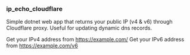 ### ip_echo_cloudflare

Simple dotnet web app that returns your public IP (v4 & v6) through Cloudflare proxy. Useful for updating dynamic dns records.

Get your IPv4 address from https://example.com/
Get your IPv6 address from https://example.com/v6
